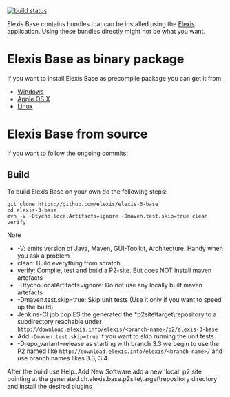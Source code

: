 <a href="https://gitlab.medelexis.ch/elexis/elexis-3-base/commits/master"><img alt="build status" src="https://gitlab.medelexis.ch/elexis/elexis-3-base/badges/master/pipeline.svg" /></a>

Elexis Base contains bundles that can be installed using the <a href="https://gitlab.medelexis.ch/elexis/elexis-3-core">Elexis</a> application.
Using these bundles directly might not be what you want.

# Elexis Base as binary package
If you want to install Elexis Base as precompile package you can get it from:
- [Windows](http://download.elexis.info/elexis/3.10/products/Elexis3-win32.win32.x86_64.zip)
- [Apple OS X](http://download.elexis.info/elexis/3.10/products/Elexis3-macosx.cocoa.x86_64.zip)
- [Linux](http://download.elexis.info/elexis/3.10/products/Elexis3-linux.gtk.x86_64.zip)

# Elexis Base from source 
If you want to follow the ongoing commits:

## Build
To build Elexis Base on your own do the following steps:
```shell script
git clone https://github.com/elexis/elexis-3-base
cd elexis-3-base
mvn -V -Dtycho.localArtifacts=ignore -Dmaven.test.skip=true clean verify
```
> [!NOTE]
> * -V: emits version of Java, Maven, GUI-Toolkit, Architecture. Handy when you ask a problem
> * clean: Build everything from scratch
> * verify: Compile, test and build a P2-site. But does NOT install maven artefacts
> * -Dtycho.localArtifacts=ignore: Do not use any locally built maven artefacts
> * -Dmaven.test.skip=true: Skip unit tests (Use it only if you want to speed up the build)
> * Jenkins-CI job copIES the generated the *p2site\target\repository to a subdirectory reachable under `http://download.elexis.info/elexis/<branch-name>/p2/elexis-3-base`
> * Add `-Dmaven.test.skip=true` if you want to skip running the unit tests.
> * -Drepo_variant=release as starting with branch 3.3 we begin to use the P2 named like `http://download.elexis.info/elexis/<branch-name>/` and use branch names likes 3.3, 3.4

After the build use Help..Add New Software add a new 'local' p2 site pointing at the generated ch.elexis.base.p2site\target\repository directory and install the desired plugins
